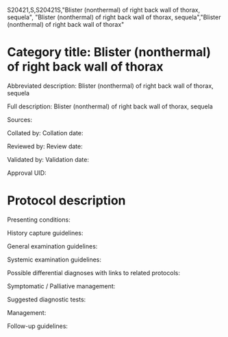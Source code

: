 S20421,S,S20421S,"Blister (nonthermal) of right back wall of thorax, sequela", "Blister (nonthermal) of right back wall of thorax, sequela","Blister (nonthermal) of right back wall of thorax"
# Category title: Blister (nonthermal) of right back wall of thorax

Abbreviated description: Blister (nonthermal) of right back wall of thorax, sequela

Full description: Blister (nonthermal) of right back wall of thorax, sequela

Sources:

Collated by:
Collation date:

Reviewed by:
Review date:

Validated by:
Validation date:

Approval UID:

# Protocol description

Presenting conditions:

History capture guidelines:

General examination guidelines:

Systemic examination guidelines:

Possible differential diagnoses with links to related protocols:

Symptomatic / Palliative management:

Suggested diagnostic tests:

Management:

Follow-up guidelines:
